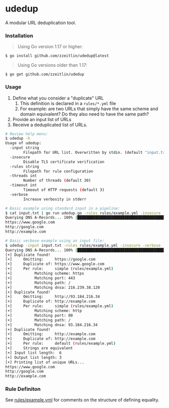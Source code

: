# udedup
A modular URL deduplication tool.

### Installation

> Using Go version 1.17 or higher:
```
$ go install github.com/zzeitlin/udedup@latest
```

> Using Go versions older than 1.17:
```
$ go get github.com/zzeitlin/udedup
```

### Usage
1. Define what you consider a "duplicate" URL
    1. This definition is declared in a `rules/*.yml` file
    1. For example: are two URLs that simply have the same scheme and domain equivalent? Do they also need to have the same path?
1. Provide an input list of URLs
1. Receive a deduplicated list of URLs.

```bash
# Review help menu:
$ udedup -h
Usage of udedup:
  -input string
    	Filepath for URL list. Overwritten by stdin. (default "input.txt")
  -insecure
    	Disable TLS certificate verification
  -rules string
    	Filepath for rule configuration
  -threads int
    	Number of threads (default 30)
  -timeout int
    	Timeout of HTTP requests (default 3)
  -verbose
    	Increase verbosity in stderr

# Basic example using standard input in a pipeline:
$ cat input.txt | go run udedup.go -rules rules/example.yml -insecure
Querying DNS A-Records... 100% |████████████████████████████████████████| (6/6)
https://www.google.com
http://google.com
http://example.com

# Basic verbose example using an input file:
$ udedup -input input.txt -rules rules/example.yml -insecure -verbose
Querying DNS A-Records... 100% |████████████████████████████████████████| (6/6)
[+] Duplicate found!
[+]     Omitting:     https://google.com
[+]     Duplicate of: https://www.google.com
[+]     Per rule:     simple (rules/example.yml)
[+]          Matching scheme: https
[+]          Matching port: 443
[+]          Matching path: /
[+]          Matching dnsa: 216.239.38.120
[+] Duplicate found!
[+]     Omitting:     http://93.184.216.34
[+]     Duplicate of: http://example.com
[+]     Per rule:     simple (rules/example.yml)
[+]          Matching scheme: http
[+]          Matching port: 80
[+]          Matching path: /
[+]          Matching dnsa: 93.184.216.34
[+] Duplicate found!
[+]     Omitting:     http://example.com
[+]     Duplicate of: http://example.com
[+]     Per rule:     default (rules/example.yml)
[+]     Strings are equivalent
[+] Input list length:  6
[+] Output list length: 3
[+] Printing list of unique URLs...
https://www.google.com
http://google.com
http://example.com
```

### Rule Definiton
See [rules/example.yml](rules/example.yml) for comments on the structure of defining equality.
